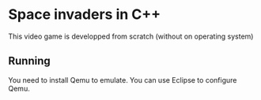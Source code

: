 # Space invaders in C++

This video game is developped from scratch (without on operating system)

## Running 

You need to install Qemu to emulate.
You can use Eclipse to configure Qemu.

